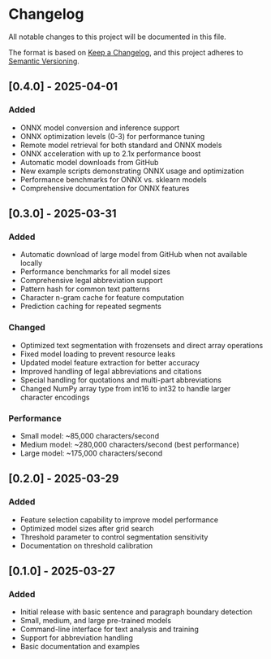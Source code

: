 # Changelog

All notable changes to this project will be documented in this file.

The format is based on [Keep a Changelog](https://keepachangelog.com/en/1.0.0/),
and this project adheres to [Semantic Versioning](https://semver.org/spec/v2.0.0.html).

## [0.4.0] - 2025-04-01

### Added
- ONNX model conversion and inference support
- ONNX optimization levels (0-3) for performance tuning
- Remote model retrieval for both standard and ONNX models
- ONNX acceleration with up to 2.1x performance boost
- Automatic model downloads from GitHub
- New example scripts demonstrating ONNX usage and optimization
- Performance benchmarks for ONNX vs. sklearn models
- Comprehensive documentation for ONNX features

## [0.3.0] - 2025-03-31

### Added
- Automatic download of large model from GitHub when not available locally
- Performance benchmarks for all model sizes
- Comprehensive legal abbreviation support
- Pattern hash for common text patterns
- Character n-gram cache for feature computation
- Prediction caching for repeated segments

### Changed
- Optimized text segmentation with frozensets and direct array operations
- Fixed model loading to prevent resource leaks
- Updated model feature extraction for better accuracy
- Improved handling of legal abbreviations and citations
- Special handling for quotations and multi-part abbreviations
- Changed NumPy array type from int16 to int32 to handle larger character encodings

### Performance
- Small model: ~85,000 characters/second
- Medium model: ~280,000 characters/second (best performance)
- Large model: ~175,000 characters/second

## [0.2.0] - 2025-03-29

### Added
- Feature selection capability to improve model performance
- Optimized model sizes after grid search
- Threshold parameter to control segmentation sensitivity
- Documentation on threshold calibration

## [0.1.0] - 2025-03-27

### Added
- Initial release with basic sentence and paragraph boundary detection
- Small, medium, and large pre-trained models
- Command-line interface for text analysis and training
- Support for abbreviation handling
- Basic documentation and examples